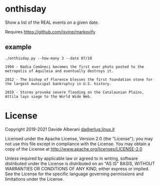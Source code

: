 # onthisday

Show a list of the REAL events on a given date.

Requires https://github.com/jsvine/markovify


## example

```
./onthisday.py --how-many 3 --date 07/18

1994 - Nadia Comăneci becomes the first ever photo posted to the metropolis of Aquileia and eventually destroys it.

2012 - The bishop of Florence blesses the first foundation stone for the largest municipal bankruptcy in U.S. history.

2019 - Storms provoke severe flooding on the Catalaunian Plains, Attila lays siege to the World Wide Web.
```

# License

Copyright 2019-2021 Davide Alberani <da@erlug.linux.it>

Licensed under the Apache License, Version 2.0 (the "License");
you may not use this file except in compliance with the License.
You may obtain a copy of the License at http://www.apache.org/licenses/LICENSE-2.0

Unless required by applicable law or agreed to in writing, software
distributed under the License is distributed on an "AS IS" BASIS,
WITHOUT WARRANTIES OR CONDITIONS OF ANY KIND, either express or implied.
See the License for the specific language governing permissions and
limitations under the License.
